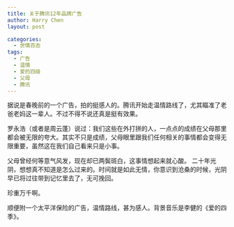 ```yaml
---
title: 关于腾讯12年品牌广告
author: Harry Chen
layout: post

categories:
  - 世情百态
tags:
  - 广告
  - 温情
  - 爱的四级
  - 父母
  - 腾讯
---
```


  据说是春晚前的一个广告，拍的挺感人的。腾讯开始走温情路线了，尤其瞄准了老爸老妈这一辈人。不过不得不说还真是挺有效果。

  罗永浩（或者是周云蓬）说过：我们这些在外打拼的人，一点点的成绩在父母那里都会被无限的夸大。其实不只是成绩，父母眼里跟我们任何相关的事情都会变得无限重要，虽然这在我们自己看来只是小事。

  父母曾经何等意气风发，现在却已两鬓斑白，这事情想起来就心酸。 二十年光阴，想想真不知道是怎么过来的。时间就是如此无情，你意识到沧桑的时候，光阴早已将过往带到记忆里去了，无可挽回。

  珍重万千啊。

  顺便附一个太平洋保险的广告，温情路线，甚为感人。背景音乐是李健的《爱的四季》。
